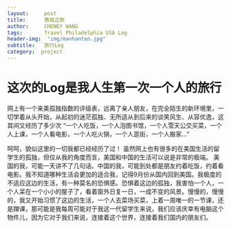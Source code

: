 ```yaml
---
layout:     post
title:      费城之旅
author:     CHENEY WANG
tags: 		Travel Philadelphia USA Log
header-img:  "img/manhanton.jpg"
subtitle:  	旅行Log
category:  project
---
```

<!-- Start Writing Below in Markdown -->

# 这次的Log是我人生第一次一个人的旅行
网上有一个来美孤独指数的评级表，远离了亲人朋友，在完全陌生的新环境里，一切学着从头开始，从起初的迷茫孤独、无所适从到后来的谈笑风生、从容优逸，这其间又经历了多少次 “一个人吃饭，一个人泡图书馆，一个人雪天公交买菜，一个人上课，一个人看电影，一个人吃火锅，一个人逛街，一个人搬家...”

呵呵，貌似这里的一切我都已经经历了过！ 虽然网上也有很多的在美国生活的留学生的孤独，但仅从我的角度而言，美国和中国的生活可以说是非常的极端。
美国的我，可能一天讲不了几句话。中国的我，可能到处都是朋友约着吃饭，约着看电影。我不知道哪种生活会更加的适合我，记得9月份从国内回到美国。我极度的不适应这边的生活，有一种莫名的恐惧感。恐惧着这边的孤独，我害怕一个人，一个人呆在一个小小的屋子了，看着窗外日复一日，一成不变的风景。慢慢的，慢慢的，我又开始习惯了这边的生活，一个人去菜场买菜，上着一周唯一的一节课，还是蹭课，那可能是我每周可能对于我这一代留学生来说，我们应该庆幸有电脑这个物件儿，因为它对于我们来说，连接着这个世界，连接着我们国内的朋友们。